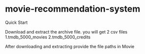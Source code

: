 # movie-recommendation-system


Quick Start

Download and extract the archive file.
you will get 2 csv files 
1.tmdb_5000_movies
2.tmdb_5000_credits


After downloading and extracting provide the file paths in Movie 

